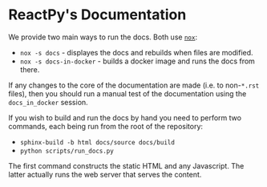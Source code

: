 # ReactPy's Documentation

We provide two main ways to run the docs. Both use
[`nox`](https://pypi.org/project/nox/):

- `nox -s docs` - displayes the docs and rebuilds when files are modified.
- `nox -s docs-in-docker` - builds a docker image and runs the docs from there.

If any changes to the core of the documentation are made (i.e. to non-`*.rst` files),
then you should run a manual test of the documentation using the `docs_in_docker`
session.

If you wish to build and run the docs by hand you need to perform two commands, each
being run from the root of the repository:

- `sphinx-build -b html docs/source docs/build`
- `python scripts/run_docs.py`

The first command constructs the static HTML and any Javascript. The latter actually
runs the web server that serves the content.
